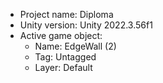 <!-- UNITY CODE ASSIST INSTRUCTIONS START -->
- Project name: Diploma
- Unity version: Unity 2022.3.56f1
- Active game object:
  - Name: EdgeWall (2)
  - Tag: Untagged
  - Layer: Default
<!-- UNITY CODE ASSIST INSTRUCTIONS END -->